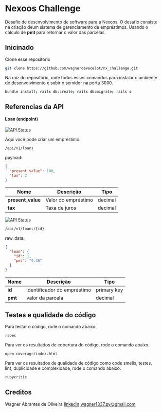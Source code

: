 # Nexoos Challenge

Desafio de desenvolvimento de software para a Nexoos.
O desafio consiste na criação deum sistema de gerenciamento de empréstimos. Usando o calculo de **pmt** para retornar o valor das parcelas.

## Inicinado

Clone esse repositório

```bash
git clone https://github.com/wagnerdevocelot/nx_challenge.git
```
Na raiz do repositório, rode todos esses comandos para instalar o ambiente de desenvolvimento e subir o servidor na porta 3000.

```bash
bundle install; rails db:create; rails db:migrate; rails s
```

## Referencias da API

#### Loan (endpoint)

[![API Status](https://img.shields.io/badge/POST-loans-blue.svg)]()

Aqui você pode criar um empréstimo.

```bash
/api/v1/loans
```
payload:

```json
{
  "present_value": 100,
  "tax": 2
}
```

Nome   | Descrição | Tipo
--------- | ------  | --------
**present_value** | Valor do empréstimo | decimal
**tax** | Taxa de juros | decimal



[![API Status](https://img.shields.io/badge/GET-loans-blue.svg)]()

```bash
/api/v1/loans/{id}
```
raw_data:

```jSON
{
  "loan": {
    "id": 1,
    "pmt": "9.46"
  }
}
```

Nome   | Descrição | Tipo
--------- | ------  | --------
**id** | identificador do empréstimo | primary key
**pmt** | valor da parcela | decimal

## Testes e qualidade do código

Para testar o código, rode o comando abaixo.

```bash
rspec
```

Para ver os resultados de cobertura do código, rode o comando abaixo.

```bash
open coverage/index.html
```

Para ver os resultados de qualidade de código como code smells, testes, lint, duplicidade e complexidade, rode o comando abaixo.

```bash
rubycritic
```

## Creditos

Wagner Abrantes de Oliveira
[linkedin](https://www.linkedin.com/in/vapordev/)
[wagner1337.py@gmail.com](mailto:wagner1337.py@gmail.com)

